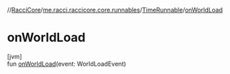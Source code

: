 //[RacciCore](../../../index.md)/[me.racci.raccicore.core.runnables](../index.md)/[TimeRunnable](index.md)/[onWorldLoad](on-world-load.md)

# onWorldLoad

[jvm]\
fun [onWorldLoad](on-world-load.md)(event: WorldLoadEvent)
